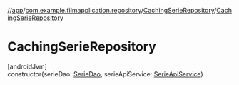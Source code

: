 //[app](../../../index.md)/[com.example.filmapplication.repository](../index.md)/[CachingSerieRepository](index.md)/[CachingSerieRepository](-caching-serie-repository.md)

# CachingSerieRepository

[androidJvm]\
constructor(serieDao: [SerieDao](../../com.example.filmapplication.data.database.serie/-serie-dao/index.md), serieApiService: [SerieApiService](../../com.example.filmapplication.network.serie/-serie-api-service/index.md))

